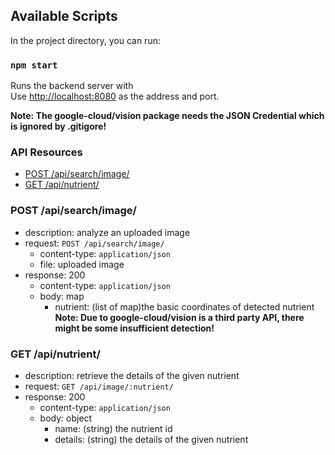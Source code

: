 ## Available Scripts

In the project directory, you can run:

### `npm start`

Runs the backend server with<br>
Use [http://localhost:8080](http://localhost:8080) as the address and port.

**Note: The google-cloud/vision package needs the JSON Credential which is ignored by .gitigore!**

### API Resources

  - [POST /api/search/image/](#post-apisearchimage)
  - [GET /api/nutrient/](#get-apinutrient)

### POST /api/search/image/
- description: analyze an uploaded image
- request: `POST /api/search/image/`
    - content-type: `application/json`
    - file: uploaded image
- response: 200
    - content-type: `application/json`
    - body: map
      - nutrient: (list of map)the basic coordinates of detected nutrient
**Note: Due to google-cloud/vision is a third party API, there might be some insufficient detection!**



### GET /api/nutrient/
- description: retrieve the details of the given nutrient
- request: `GET /api/image/:nutrient/`   
- response: 200
    - content-type: `application/json`
    - body: object
      - name: (string) the nutrient id
      - details: (string) the details of the given nutrient



